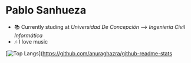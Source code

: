 # Pablo Sanhueza

 - 📚 Currently studing at *Universidad De Concepción*
 --> *Ingenieria Civil Informática*
 - 🎶 I love music

[![Top Langs](https://github-readme-stats.vercel.app/api/top-langs/?username=pablosanhueza1&layout=compact?username=anuraghazra&show_icons=true&theme=radical)](https://github.com/anuraghazra/github-readme-stats

<!--
**PabloSanhueza1/PabloSanhueza1** is a ✨ _special_ ✨ repository because its `README.md` (this file) appears on your GitHub profile.

Here are some ideas to get you started:

- 🔭 I’m currently working on ...
- 🌱 I’m currently learning ...
- 👯 I’m looking to collaborate on ...
- 🤔 I’m looking for help with ...
- 💬 Ask me about ...
- 📫 How to reach me: ...
- 😄 Pronouns: ...
- ⚡ Fun fact: ...
-->
